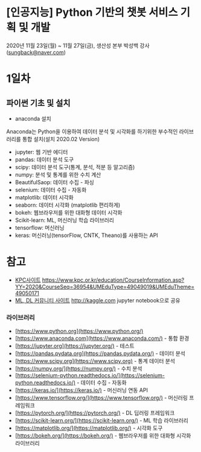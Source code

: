 # [인공지능] Python 기반의 챗봇 서비스 기획 및 개발

2020년 11월 23일(월) ~ 11월 27일(금), 생산성 본부
박성백 강사(sungback@naver.com)

# 1일차

## 파이썬 기초 및 설치

* anaconda 설치

Anaconda는 Python을 이용하여 데이터 분석 및 시각화를 하기위한 부수적인 라이브러리를 통합 설치(설치 2020.02 Version)
 - jupyter: 웹 기반 에디터
 - pandas: 데이터 분석 도구
 - scipy: 데이터 분석 도구(통계, 분석, 적분 등 알고리즘)
 - numpy: 분석 및 통계를 위한 수치 계산
 - BeautifulSaop: 데이터 수집 - 파싱
 - selenium: 데이터 수집 - 자동화
 - matplotlib: 데이터 시각화
 - seaborn: 데이터 시각화 (matplotlib 편리하게)
 - bokeh: 웹브라우저를 위한 대화형 데이터 시각화
 - Scikit-learn: ML, 머신러닝 학습 라이브러리
 - tensorflow: 머신러닝
 - keras: 머신러닝(tensorFlow, CNTK, Theano)를 사용하는 API 
 


# 참고

* [KPC사이트](https://www.kpc.or.kr/education/CourseInformation.asp?YY=2020&CourseSeq=36954&UMEduType=49049019&UMEduTheme=49050171) https://www.kpc.or.kr/education/CourseInformation.asp?YY=2020&CourseSeq=36954&UMEduType=49049019&UMEduTheme=49050171
* [ML, DL 커뮤니티 사이트](http://kaggle.com) http://kaggle.com  jupyter notebook으로 공유


### 라이브러리
* [https://www.python.org](https://www.python.org/)   
* [https://www.anaconda.com](https://www.anaconda.com/) - 통합 환경
* [https://jupyter.org](https://jupyter.org/) - 테스트
* [https://pandas.pydata.org](https://pandas.pydata.org/) - 데이터 분석
* [https://www.scipy.org](https://www.scipy.org)  - 통계 데이터 분석
* [https://numpy.org/](https://numpy.org/)  - 수치 분석
* [https://selenium-python.readthedocs.io/](https://selenium-python.readthedocs.io/)  - 데이터 수집 - 자동화
* [https://keras.io/](https://keras.io/)  - 머신러닝 연동 API
* [https://www.tensorflow.org/](https://www.tensorflow.org/) - 머신러링 프레임워크
* [https://pytorch.org/](https://pytorch.org/)  - DL 딥러링 프레임워크
* [https://scikit-learn.org/](https://scikit-learn.org/)  - ML 학습 라이브러리
* [https://matplotlib.org/](https://matplotlib.org/)  - 시각화 도구
* [https://bokeh.org/](https://bokeh.org/) - 웹브라우저를 위한 대화형 시각화 라이브러리
